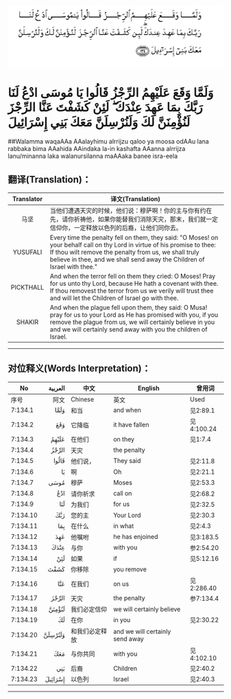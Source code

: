 ![007:134](images/007_134.gif)

# وَلَمَّا وَقَعَ عَلَيْهِمُ الرِّجْزُ قَالُوا يَا مُوسَى ادْعُ لَنَا رَبَّكَ بِمَا عَهِدَ عِنْدَكَ ۖ لَئِنْ كَشَفْتَ عَنَّا الرِّجْزَ لَنُؤْمِنَنَّ لَكَ وَلَنُرْسِلَنَّ مَعَكَ بَنِي إِسْرَائِيلَ 

##Walamma waqaAAa AAalayhimu alrrijzu qaloo ya moosa odAAu lana rabbaka bima AAahida AAindaka la-in kashafta AAanna alrrijza lanu/minanna laka walanursilanna maAAaka banee isra-eela 

## 翻译(Translation)：

| Translator | 译文(Translation)                                            |
| :--------: | ------------------------------------------------------------ |
|    马坚    | 当他们遭遇天灾的时候，他们说：穆萨啊！你的主与你有约在先，请你祈祷他，如果你能替我们消除天灾，那末，我们就一定信仰你，一定释放以色列的后裔，让他们同你去。 |
|  YUSUFALI  | Every time the penalty fell on them, they said: "O Moses! on your behalf call on thy Lord in virtue of his promise to thee: If thou wilt remove the penalty from us, we shall truly believe in thee, and we shall send away the Children of Israel with thee." |
| PICKTHALL  | And when the terror fell on them they cried: O Moses! Pray for us unto thy Lord, because He hath a covenant with thee. If thou removest the terror from us we verily will trust thee and will let the Children of Israel go with thee. |
|   SHAKIR   | And when the plague fell upon them, they said: O Musa! pray for us to your Lord as He has promised with you, if you remove the plague from us, we will certainly believe in you and we will certainly send away with you the children of Israel. |

---

## 对位释义(Words Interpretation)：

| No   | العربية | 中文    | English | 曾用词 |
| ---- | ------: | ------- | ------- | ------ |
| 序号 |    阿文 | Chinese | 英文    | Used   |
| 7:134.1  | وَلَمَّا    | 和当           | and when                        | 见2:89.1   |
| 7:134.2  | وَقَعَ     | 它降临         | it have fallen                  | 见4:100.24 |
| 7:134.3  | عَلَيْهِمُ   | 在他们         | on they                         | 见1:7.4    |
| 7:134.4  | الرِّجْزُ   | 天灾           | the penalty                     |            |
| 7:134.5  | قَالُوا   | 他们说，       | They said                       | 见2:11.8   |
| 7:134.6  | يَا      | 啊             | Oh                              | 见2:21.1   |
| 7:134.7  | مُوسَى    | 穆萨           | Moses                           | 见2:53.3   |
| 7:134.8  | ادْعُ     | 请你祈求       | call on                         | 见2:68.2   |
| 7:134.9  | لَنَا     | 为我们         | for us                          | 见2:32.5   |
| 7:134.10 | رَبَّكَ     | 您的主         | Your Lord                       | 见2:30.3   |
| 7:134.11 | بِمَا     | 在什么         | in what                         | 见2:4.3    |
| 7:134.12 | عَهِدَ     | 他嘱咐         | he has enjoined                 | 见3:183.5  |
| 7:134.13 | عِنْدَكَ    | 与你           | with you                        | 参2:54.20  |
| 7:134.14 | لَئِنْ     | 如果           | if                              | 见5:12.16  |
| 7:134.15 | كَشَفْتَ    | 你移除         | you remove                      |            |
| 7:134.16 | عَنَّا     | 在我们         | on us                           | 见2:286.40 |
| 7:134.17 | الرِّجْزَ   | 天灾           | the penalty                     | 参7:134.4  |
| 7:134.18 | لَنُؤْمِنَنَّ  | 我们必定信仰   | we will certainly believe       |            |
| 7:134.19 | لَكَ      | 在你           | in you                          | 见2:30.22  |
| 7:134.20 | وَلَنُرْسِلَنَّ | 和我们必定释放 | and we will certainly send away |            |
| 7:134.21 | مَعَكَ     | 与你共同       | with you                        | 见4:102.10 |
| 7:134.22 | بَنِي     | 后裔           | Children                        | 见2:40.2   |
| 7:134.23 | إِسْرَائِيلَ | 以色列         | Israel                          | 见2:40.3   |

---
